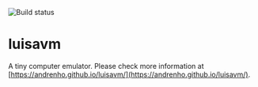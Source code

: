 ![Build status](https://travis-ci.org/andrenho/luisavm.svg?branch=master)

# luisavm
A tiny computer emulator. Please check more information at [https://andrenho.github.io/luisavm/](https://andrenho.github.io/luisavm/).
